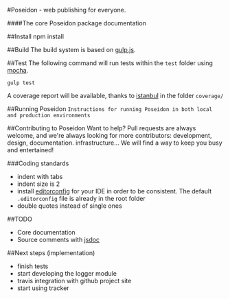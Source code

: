 #Poseidon - web publishing for everyone.

####The core Poseidon package documentation

##Install
	npm install
	
##Build
The build system is based on [gulp.js](http://gulpjs.com).

##Test
The following command will run tests within the `test` folder using [mocha](http://mochajs.org/).

	gulp test

A coverage report will be available, thanks to [istanbul](http://gotwarlost.github.io/istanbul/) in the folder `coverage/`

##Running Poseidon
`Instructions for running Poseidon in both local and production environments`

##Contributing to Poseidon
Want to help? Pull requests are always welcome, and we're always looking for more contributors: development, design, documentation. infrastructure... We will find a way to keep you busy and entertained!

###Coding standards	
* indent with tabs
* indent size is 2
* install [editorconfig](http://editorconfig.org/) for your IDE in order to be consistent. The default `.editorconfig` file is already in the root folder
* double quotes instead of single ones

##TODO
* Core documentation
* Source comments with [jsdoc](http://usejsdoc.org) 

##Next steps (implementation)
* finish tests
* start developing the logger module
* travis integration with github project site
* start using tracker

